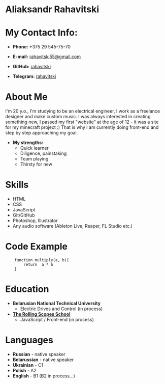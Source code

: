 # Aliaksandr Rahavitski
# My Contact Info:

* **Phone:** +375 29 545-75-70

* **E-mail:** [rahavitski55@gmail.com](rahavitski55@gmail.com)
* **GitHub:** [rahavitski](https://github.com/rahavitski)
* **Telegram:** [rahavitski](https://t.me/rahavitski)

# About Me
I'm 20 y.o., I'm studying to be an electrical engineer, I work as a freelance designer and make custom music. I was always interested in creating something new, I passed my first "website" at the age of 12 - it was a site for my minecraft project :) That is why I am currently doing front-end and step by step approaching my goal.
* **My strengths:**
    * Quick learner
    * Diligence, painstaking
    * Team playing
    * Thirsty for new

# Skills

* HTML
* CSS
* JavaScript
* Git/GitHub
* Photoshop, Illustrator
* Any audio software (Ableton Live, Reaper, FL Studio etc.)

# Code Example

```
    function multiply(a, b){
        return  a * b
    }
```

# Education

* **Belarusian National Technical University**
    * Electric Drives and Control (in process)
* **[The Rolling Scopes School](https://rs.school/)** 
    * JavaScript / Front-end (in process)

# Languages

* **Russian** - native speaker
* **Belarussian** - native speaker
* **Ukrainian** - С1
* **Polish** - A2
* **English** - B1 (B2 in process...)
